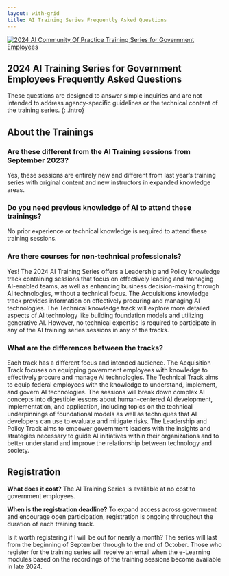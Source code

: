 ```yaml
---
layout: with-grid
title: AI Training Series Frequently Asked Questions
---
```

<a href="{{site.baseurl}}/images/2024AITrainingSeriesLogo.png" target="_blank" rel="noopener noreferrer">
<img src="{{site.baseurl}}/images/2024AITrainingSeriesLogo.png" alt="2024 AI Community Of Practice Training Series for Government Employees"></a>

## 2024 AI Training Series for Government Employees Frequently Asked Questions
These questions are designed to answer simple inquiries and are not intended to address agency-specific guidelines or the technical content of the training series.
{: .intro} 

## About the Trainings

### Are these different from the AI Training sessions from September 2023? 
Yes, these sessions are entirely new and different from last year’s training series with original content and new instructors in expanded knowledge areas. 

### Do you need previous knowledge of AI to attend these trainings?
No prior experience or technical knowledge is required to attend these training sessions. 

### Are there courses for non-technical professionals?
Yes! The 2024 AI Training Series offers a Leadership and Policy knowledge track containing sessions that focus on effectively leading and managing AI-enabled teams, as well as enhancing business decision-making through AI technologies, without a technical focus. The Acquisitions knowledge track provides information on effectively procuring and managing AI technologies. The Technical knowledge track will explore more detailed aspects of AI technology like building foundation models and utilizing generative AI. However, no technical expertise is required to participate in any of the AI training series sessions in any of the tracks. 

### What are the differences between the tracks?
Each track has a different focus and intended audience. The Acquisition Track focuses on equipping government employees with knowledge to effectively procure and manage AI technologies. The Technical Track aims to equip federal employees with the knowledge to understand, implement, and govern AI technologies. The sessions will break down complex AI concepts into digestible lessons about human-centered AI development, implementation, and application, including topics on the technical underpinnings of foundational models as well as techniques that AI developers can use to evaluate and mitigate risks. The Leadership and Policy Track aims to empower government leaders with the insights and strategies necessary to guide AI initiatives within their organizations and to better understand and improve the relationship between technology and society.

## Registration 

**What does it cost?**
The AI Training Series is available at no cost to government employees.

**When is the registration deadline?**
To expand access across government and encourage open participation, registration is ongoing throughout the duration of each training track. 

Is it worth registering if I will be out for nearly a month?
The series will last from the beginning of September through to the end of October. Those who register for the training series will receive an email when the e-Learning modules based on the recordings of the training sessions become available in late 2024. 
